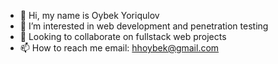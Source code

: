 - 👋 Hi, my name is Oybek Yoriqulov
- 👀 I’m interested in web development and penetration testing
- 💞️ Looking to collaborate on fullstack web projects
- 📫 How to reach me email: hhoybek@gmail.com

<!---
oybek703/oybek703 is a ✨ special ✨ repository because its `README.md` (this file) appears on your GitHub profile.
You can click the Preview link to take a look at your changes.
--->
